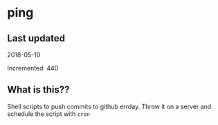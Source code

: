 # ping

## Last updated
2018-05-10

Incremented: 440

## What is this??
Shell scripts to push commits to github errday. Throw it on a server and schedule the script with `cron`
